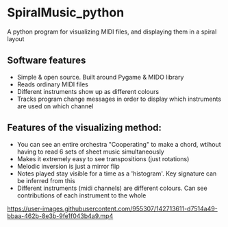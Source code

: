 # SpiralMusic_python
A python program for visualizing MIDI files, and displaying them in a spiral layout

## Software features
* Simple & open source. Built around Pygame & MIDO library
* Reads ordinary MIDI files
* Different instruments show up as different colours
* Tracks program change messages in order to display which instruments are used on which channel

## Features of the visualizing method: 
* You can see an entire orchestra "Cooperating" to make a chord, wtihout having to read 6 sets of sheet music simultaneously
* Makes it extremely easy to see transpositions (just rotations)
* Melodic inversion is just a mirror flip
* Notes played stay visible for a time as a 'histogram'. Key signature can be inferred from this
* Different instruments (midi channels) are different colours. Can see contributions of each instrument to the whole




https://user-images.githubusercontent.com/955307/142713611-d7514a49-bbaa-462b-8e3b-9fe1f043b4a9.mp4


